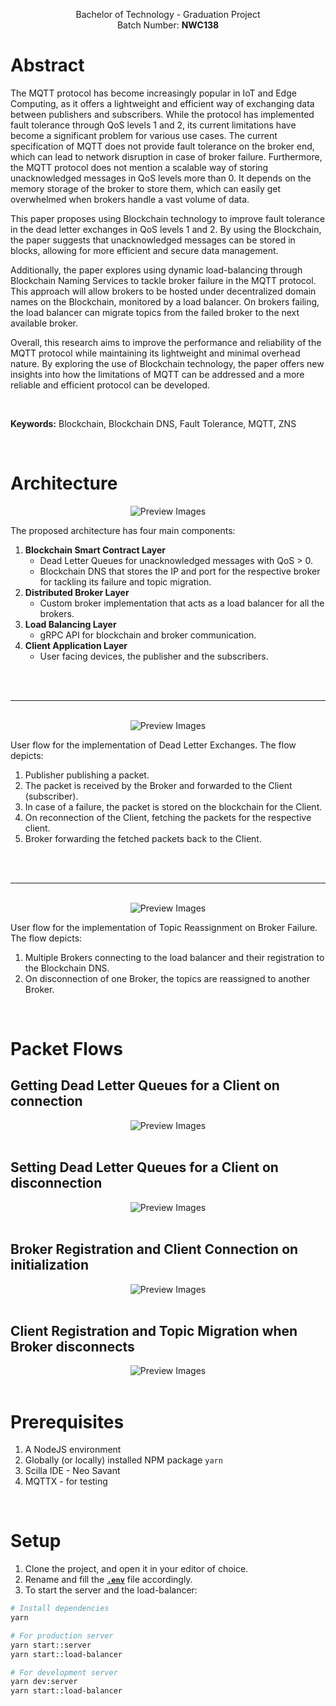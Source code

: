 <p align="center">
Bachelor of Technology - Graduation Project
<br>
Batch Number: <b>NWC138</b>
<br>
</p>

# **Abstract**

The MQTT protocol has become increasingly popular in IoT and Edge Computing, as it offers a lightweight and efficient way of exchanging data between publishers and subscribers. While the protocol has implemented fault tolerance through QoS levels 1 and 2, its current limitations have become a significant problem for various use cases. The current specification of MQTT does not provide fault tolerance on the broker end, which can lead to network disruption in case of broker failure. Furthermore, the MQTT protocol does not mention a scalable way of storing unacknowledged messages in QoS levels more than 0. It depends on the memory storage of the broker to store them, which can easily get overwhelmed when brokers handle a vast volume of data.

This paper proposes using Blockchain technology to improve fault tolerance in the dead letter exchanges in QoS levels 1 and 2. By using the Blockchain, the paper suggests that unacknowledged messages can be stored in blocks, allowing for more efficient and secure data management.

Additionally, the paper explores using dynamic load-balancing through Blockchain Naming Services to tackle broker failure in the MQTT protocol. This approach will allow brokers to be hosted under decentralized domain names on the Blockchain, monitored by a load balancer. On brokers failing, the load balancer can migrate topics from the failed broker to the next available broker.

Overall, this research aims to improve the performance and reliability of the MQTT protocol while maintaining its lightweight and minimal overhead nature. By exploring the use of Blockchain technology, the paper offers new insights into how the limitations of MQTT can be addressed and a more reliable and efficient protocol can be developed.

<br>

**Keywords:** Blockchain, Blockchain DNS, Fault Tolerance, MQTT, ZNS

<br>

# **Architecture**

<div align="center">
<img alt="Preview Images" src="./readme-assets/architecture.png" />
</div>

The proposed architecture has four main components:

1. **Blockchain Smart Contract Layer**
   - Dead Letter Queues for unacknowledged messages with QoS > 0.
   - Blockchain DNS that stores the IP and port for the respective broker for tackling its failure and topic migration.
2. **Distributed Broker Layer**
   - Custom broker implementation that acts as a load balancer for all the brokers.
3. **Load Balancing Layer**
   - gRPC API for blockchain and broker communication.
4. **Client Application Layer**
   - User facing devices, the publisher and the subscribers.

<br>
<br>

---

<br>

<div align="center">
<img alt="Preview Images" src="./readme-assets/activity 1.png" />
</div>

User flow for the implementation of Dead Letter Exchanges. The flow depicts:

1. Publisher publishing a packet.
2. The packet is received by the Broker and forwarded to the Client (subscriber).
3. In case of a failure, the packet is stored on the blockchain for the Client.
4. On reconnection of the Client, fetching the packets for the respective client.
5. Broker forwarding the fetched packets back to the Client.

<br>
<br>

---

<br>

<div align="center">
<img alt="Preview Images" src="./readme-assets/activity 2.png" />
</div>

User flow for the implementation of Topic Reassignment on Broker Failure. The flow depicts:

1. Multiple Brokers connecting to the load balancer and their registration to the Blockchain DNS.
2. On disconnection of one Broker, the topics are reassigned to another Broker.

<br>

# **Packet Flows**

## Getting Dead Letter Queues for a Client on connection

<div align="center">
<img alt="Preview Images" src="./readme-assets/packet 1.png" />
</div>
<br>

## Setting Dead Letter Queues for a Client on disconnection

<div align="center">
<img alt="Preview Images" src="./readme-assets/packet 2.png" />
</div>
<br>

## Broker Registration and Client Connection on initialization

<div align="center">
<img alt="Preview Images" src="./readme-assets/packet 3.png" />
</div>
<br>

## Client Registration and Topic Migration when Broker disconnects

<div align="center">
<img alt="Preview Images" src="./readme-assets/packet 4.png" />
</div>

<br>

# **Prerequisites**

1. A NodeJS environment
2. Globally (or locally) installed NPM package `yarn`
3. Scilla IDE - Neo Savant
4. MQTTX - for testing

<br>

# **Setup**

1. Clone the project, and open it in your editor of choice.
2. Rename and fill the [**`.env`**](./env.example) file accordingly.
3. To start the server and the load-balancer:

```bash
# Install dependencies
yarn

# For production server
yarn start::server
yarn start::load-balancer

# For development server
yarn dev:server
yarn start::load-balancer

```
